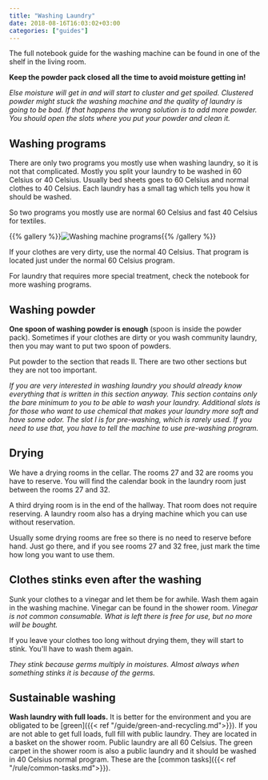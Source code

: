 ```yaml
---
title: "Washing Laundry"
date: 2018-08-16T16:03:02+03:00
categories: ["guides"]
---
```

The full notebook guide for the washing machine can be found in one of the shelf in the living room.

**Keep the powder pack closed all the time to avoid moisture getting in!**

*Else moisture will get in and will start to cluster and get spoiled. Clustered powder might stuck the washing machine and the quality of laundry is going to be bad. If that happens the wrong solution is to add more powder. You should open the slots where you put your powder and clean it.*

## Washing programs
There are only two programs you mostly use when washing laundry, so it is not that complicated. Mostly you split your laundry to be washed in 60 Celsius or 40 Celsius. Usually bed sheets goes to 60 Celsius and normal clothes to 40 Celsius. Each laundry has a small tag which tells you how it should be washed.

So two programs you mostly use are normal 60 Celsius and fast 40 Celsius for textiles.

{{% gallery %}}![Washing machine programs](/img/washing-machine.jpg){{% /gallery %}}

If your clothes are very dirty, use the normal 40 Celsius. That program is located just under the normal 60 Celsius program.

For laundry that requires more special treatment, check the notebook for more washing programs.

## Washing powder
**One spoon of washing powder is enough** (spoon is inside the powder pack). Sometimes if your clothes are dirty or you wash community laundry, then you may want to put two spoon of powders.

Put powder to the section that reads II. There are two other sections but they are not too important.

*If you are very interested in washing laundry you should already know everything that is written in this section anyway. This section contains only the bare minimum to you to be able to wash your laundry. Additional slots is for those who want to use chemical that makes your laundry more soft and have some odor. The slot I is for pre-washing, which is rarely used. If you need to use that, you have to tell the machine to use pre-washing program.*


## Drying
We have a drying rooms in the cellar. The rooms 27 and 32 are rooms you have to reserve. You will find the calendar book in the laundry room just between the rooms 27 and 32.

A third drying room is in the end of the hallway. That room does not require reserving. A laundry room also has a drying machine which you can use without reservation.

Usually some drying rooms are free so there is no need to reserve before hand. Just go there, and if you see rooms 27 and 32 free, just mark the time how long you want to use them.

## Clothes stinks even after the washing
Sunk your clothes to a vinegar and let them be for awhile. Wash them again in the washing machine. Vinegar can be found in the shower room. *Vinegar is not common consumable. What is left there is free for use, but no more will be bought.*

If you leave your clothes too long without drying them, they will start to stink. You'll have to wash them again.

*They stink because germs multiply in moistures. Almost always when something stinks it is because of the germs.*

## Sustainable washing
**Wash laundry with full loads.** It is better for the environment and you are obligated to be [green]({{< ref "/guide/green-and-recycling.md">}}). If you are not able to get full loads, full fill with public laundry. They are located in a basket on the shower room. Public laundry are all 60 Celsius. The green carpet in the shower room is also a public laundry and it should be washed in 40 Celsius normal program. These are the [common tasks]({{< ref "/rule/common-tasks.md">}}).
